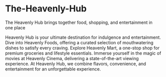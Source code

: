 # The-Heavenly-Hub
The Heavenly Hub brings together food, shopping, and entertainment in one place

Heavenly Hub is your ultimate destination for indulgence and entertainment. Dive into Heavenly Foods, offering a curated selection of mouthwatering dishes to satisfy every craving. Explore Heavenly Mart, a one-stop shop for premium groceries and lifestyle essentials. Immerse yourself in the magic of movies at Heavenly Cinema, delivering a state-of-the-art viewing experience. At Heavenly Hub, we combine flavors, convenience, and entertainment for an unforgettable experience.


